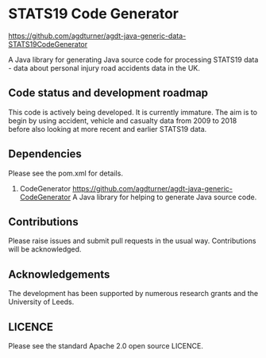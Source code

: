 # STATS19 Code Generator

https://github.com/agdturner/agdt-java-generic-data-STATS19CodeGenerator

A Java library for generating Java source code for processing STATS19 data - data about personal injury road accidents data in the UK.

## Code status and development roadmap
This code is actively being developed. It is currently immature. The aim is to begin by using accident, vehicle and casualty data from 2009 to 2018 before also looking at more recent and earlier STATS19 data.

## Dependencies
Please see the pom.xml for details.
1. CodeGenerator
https://github.com/agdturner/agdt-java-generic-CodeGenerator
A Java library for helping to generate Java source code. 

## Contributions
Please raise issues and submit pull requests in the usual way. Contributions will be acknowledged.

## Acknowledgements
The development has been supported by numerous research grants and the University of Leeds. 

## LICENCE
Please see the standard Apache 2.0 open source LICENCE.
